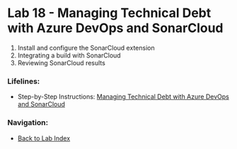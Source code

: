 # Lab 18 - Managing Technical Debt with Azure DevOps and SonarCloud

1. Install and configure the SonarCloud extension
2. Integrating a build with SonarCloud
3. Reviewing SonarCloud results

### Lifelines:

* Step-by-Step Instructions:
[Managing Technical Debt with Azure DevOps and SonarCloud](https://azuredevopslabs.com//labs/azuredevops/sonarcloud/)

### Navigation:

* [Back to Lab Index](https://github.com/mikepfeiffer/azure-devops-labs)